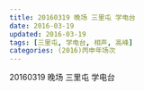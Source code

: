 ```yaml
---
title: 20160319 晚场 三里屯 学电台
date: 2016-03-19
updated: 2016-03-19
tags: [三里屯, 学电台, 相声, 高峰] 
categories: (2016)丙申年场次 
---
```

20160319 晚场 三里屯 学电台
